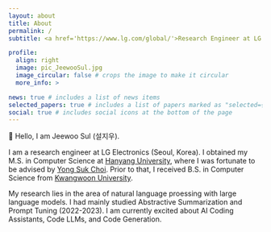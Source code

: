 ```yaml
---
layout: about
title: About
permalink: /
subtitle: <a href='https://www.lg.com/global/'>Research Engineer at LG Electronics</a>

profile:
  align: right
  image: pic_JeewooSul.jpg
  image_circular: false # crops the image to make it circular
  more_info: >

news: true # includes a list of news items
selected_papers: true # includes a list of papers marked as "selected={true}"
social: true # includes social icons at the bottom of the page
---
```


👋 Hello, I am Jeewoo Sul (설지우).

I am a research engineer at LG Electronics (Seoul, Korea). I obtained my M.S. in Computer Science at <a href="https://www.hanyang.ac.kr/web/eng/home">Hanyang University</a>, where I was fortunate to be advised by <a href='http://ai.hanyang.ac.kr/main'>Yong Suk Choi</a>. Prior to that, I received B.S. in Computer Science from <a href='https://www.kw.ac.kr/en/'>Kwangwoon University</a>. 

My research lies in the area of natural language proessing with large language models. I had mainly studied Abstractive Summarization and Prompt Tuning (2022-2023). I am currently excited about AI Coding Assistants, Code LLMs, and Code Generation. 